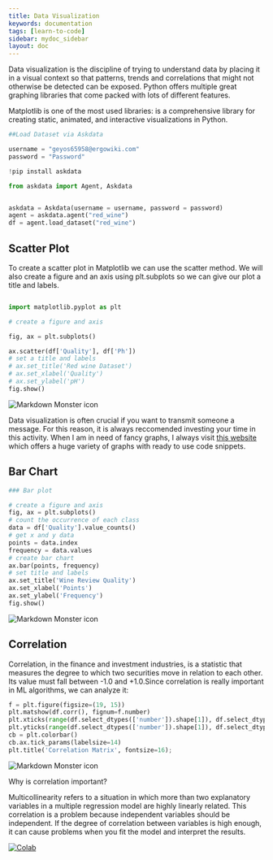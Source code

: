 ```yaml
---
title: Data Visualization
keywords: documentation
tags: [learn-to-code]
sidebar: mydoc_sidebar
layout: doc
---
```



Data visualization is the discipline of trying to understand data by placing it in a visual context so that patterns, trends and correlations that might not otherwise be detected can be exposed. Python offers multiple great graphing libraries that come packed with lots of different features.

Matplotlib is one of the most used libraries: is a comprehensive library for creating static, animated, and interactive visualizations in Python.


```python
##Load Dataset via Askdata

username = "geyos65958@ergowiki.com"
password = "Password"

!pip install askdata

from askdata import Agent, Askdata


askdata = Askdata(username = username, password = password)
agent = askdata.agent("red_wine")
df = agent.load_dataset("red_wine")
```

## Scatter Plot

To create a scatter plot in Matplotlib we can use the scatter method. We will also create a figure and an axis using plt.subplots so we can give our plot a title and labels.


```python

import matplotlib.pyplot as plt

# create a figure and axis

fig, ax = plt.subplots()

ax.scatter(df['Quality'], df['Ph'])
# set a title and labels
# ax.set_title('Red wine Dataset')
# ax.set_xlabel('Quality')
# ax.set_ylabel('pH')
fig.show()
```
<img src="https://s3.eu-central-1.amazonaws.com/innaas.smartfeed/icons/python_course1.png"
     alt="Markdown Monster icon"/>

     
Data visualization is often crucial if you want to transmit someone a message. For this reason, it is always reccomended investing your time in this activity. When I am in need of fancy graphs, I always visit [this website](https://www.python-graph-gallery.com/) which offers a huge variety of graphs with ready to use code snippets. 

## Bar Chart

```python
### Bar plot

# create a figure and axis 
fig, ax = plt.subplots() 
# count the occurrence of each class 
data = df['Quality'].value_counts() 
# get x and y data 
points = data.index 
frequency = data.values 
# create bar chart 
ax.bar(points, frequency) 
# set title and labels 
ax.set_title('Wine Review Quality') 
ax.set_xlabel('Points') 
ax.set_ylabel('Frequency')
fig.show()
```

<img src="https://s3.eu-central-1.amazonaws.com/innaas.smartfeed/icons/python_course2.png"
     alt="Markdown Monster icon" />


## Correlation

Correlation, in the finance and investment industries, is a statistic that measures the degree to which two securities move in relation to each other. Its value must fall between -1.0 and +1.0.Since correlation is really important in ML algorithms, we can analyze it:


```python
f = plt.figure(figsize=(19, 15))
plt.matshow(df.corr(), fignum=f.number)
plt.xticks(range(df.select_dtypes(['number']).shape[1]), df.select_dtypes(['number']).columns, fontsize=14, rotation=45)
plt.yticks(range(df.select_dtypes(['number']).shape[1]), df.select_dtypes(['number']).columns, fontsize=14)
cb = plt.colorbar()
cb.ax.tick_params(labelsize=14)
plt.title('Correlation Matrix', fontsize=16);
```

<img src="https://s3.eu-central-1.amazonaws.com/innaas.smartfeed/icons/python_course3.png"
     alt="Markdown Monster icon" />

Why is correlation important?

Multicollinearity refers to a situation in which more than two explanatory variables in a multiple regression model are highly linearly related. This correlation is a problem because independent variables should be independent. If the degree of correlation between variables is high enough, it can cause problems when you fit the model and interpret the results.


[![Colab](https://colab.research.google.com/assets/colab-badge.svg)](https://colab.research.google.com/drive/1mGnG1dsDVe4fqSiMPvIBOVxTcZ0r3BuK?usp=sharing)